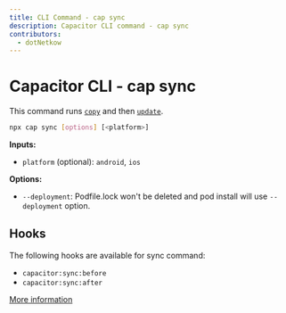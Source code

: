 ```yaml
---
title: CLI Command - cap sync
description: Capacitor CLI command - cap sync
contributors:
  - dotNetkow
---
```


# Capacitor CLI - cap sync

This command runs [`copy`](/docs/cli/copy) and then [`update`](/docs/cli/update).

```bash
npx cap sync [options] [<platform>]
```

<strong>Inputs:</strong>

- `platform` (optional): `android`, `ios`

<strong>Options:</strong>

- `--deployment`: Podfile.lock won't be deleted and pod install will use `--deployment` option.

## Hooks

The following hooks are available for sync command:

- `capacitor:sync:before`
- `capacitor:sync:after`

[More information](hooks)
